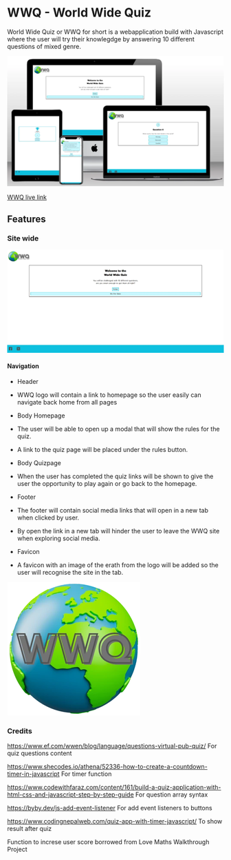 # WWQ - World Wide Quiz

World Wide Quiz or WWQ for short is a webapplication build with Javascript where the user will try their knowlegdge by answering 10 different questions of mixed genre. 

![Mockup](documents/readme_img/wwq-mockup.webp)

[WWQ live link](https://saratisell.github.io/wwq/)

## Features

### Site wide

![WWQ-homepage](documents/readme_img/wwq-homepage.webp)

#### Navigation

* Header
 * WWQ logo will contain a link to homepage so the user easily can navigate back home from all pages

* Body Homepage
 * The user will be able to open up a modal that will show the rules for the quiz.
 * A link to the quiz page will be placed under the rules button.

* Body Quizpage
 * When the user has completed the quiz links will be shown to give the user the opportunity to play again or go back to the homepage.

* Footer 
 * The footer will contain social media links that will open in a new tab when clicked by user.
 * By open the link in a new tab will hinder the user to leave the WWQ site when exploring social media.

* Favicon
 * A favicon with an image of the erath from the logo will be added so the user will recognise the site in the tab.

 ![Favicon](documents/readme_img/world-wide-quiz-favicon.webp)










### Credits
https://www.ef.com/wwen/blog/language/questions-virtual-pub-quiz/
For quiz questions content

https://www.shecodes.io/athena/52336-how-to-create-a-countdown-timer-in-javascript 
For timer function

https://www.codewithfaraz.com/content/161/build-a-quiz-application-with-html-css-and-javascript-step-by-step-guide
For question array syntax

https://byby.dev/js-add-event-listener
For add event listeners to buttons

https://www.codingnepalweb.com/quiz-app-with-timer-javascript/
To show result after quiz

Function to increse user score borrowed from Love Maths Walkthrough Project